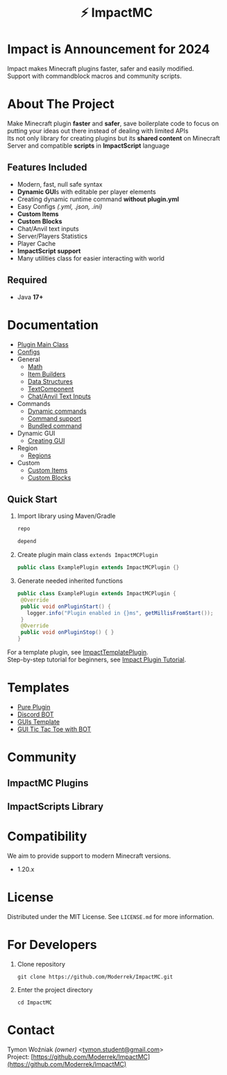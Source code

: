 <div align="center">
    <h1>⚡ ImpactMC </h1>
</div>

# Impact is Announcement for 2024
Impact makes Minecraft plugins faster, safer and easily modified.  
Support with commandblock macros and community scripts.

# About The Project
Make Minecraft plugin **faster** and **safer**, save boilerplate code to focus on putting your ideas out there instead of dealing with limited APIs  
Its not only library for creating plugins but its **shared content** on Minecraft Server and compatible **scripts** in **ImpactScript** language 
## Features Included
 * Modern, fast, null safe syntax
 * **Dynamic GUI**s with editable per player elements
 * Creating dynamic runtime command **without plugin.yml**
 * Easy Configs _(.yml, .json, .ini)_
 * **Custom Items**
 * **Custom Blocks**
 * Chat/Anvil text inputs
 * Server/Players Statistics
 * Player Cache
 * **ImpactScript support**
 * Many utilities class for easier interacting with world
## Required
 * Java **17+**
# Documentation
* [Plugin Main Class]()
* [Configs]()
* General
    * [Math]()
    * [Item Builders]()
    * [Data Structures]()
    * [TextComponent]()
    * [Chat/Anvil Text Inputs]()
* Commands
  * [Dynamic commands]()
  * [Command support]()
  * [Bundled command]()
* Dynamic GUI
    * [Creating GUI]()
* Region
  * [Regions]()
* Custom
  * [Custom Items]()
  * [Custom Blocks]()
## Quick Start
 1. Import library using Maven/Gradle
    ```xml
    repo
    ```
    ```xml
    depend
    ```
 2. Create plugin main class ``extends ImpactMCPlugin``
    ```java
    public class ExamplePlugin extends ImpactMCPlugin {}
    ```
 3. Generate needed inherited functions
    ```java
    public class ExamplePlugin extends ImpactMCPlugin {
     @Override
     public void onPluginStart() {
       logger.info("Plugin enabled in {}ms", getMillisFromStart());
     }
     @Override
     public void onPluginStop() { }
    }
    ```
For a template plugin, see [ImpactTemplatePlugin]().  
Step-by-step tutorial for beginners, see [Impact Plugin Tutorial]().
# Templates
 * [Pure Plugin]()
 * [Discord BOT]()
 * [GUIs Template]()
 * [GUI Tic Tac Toe with BOT]()
# Community
## ImpactMC Plugins
## ImpactScripts Library
# Compatibility
We aim to provide support to modern Minecraft versions.
* 1.20.x
# License
Distributed under the MIT License. See ``LICENSE.md`` for more information.
# For Developers
1. Clone repository
    ```shell
    git clone https://github.com/Moderrek/ImpactMC.git
    ```
2. Enter the project directory
    ```shell
    cd ImpactMC
    ```
# Contact
Tymon Woźniak *(owner)* <[tymon.student@gmail.com](mailto:tymon.student@gmail.com)>  
Project: [https://github.com/Moderrek/ImpactMC](https://github.com/Moderrek/ImpactMC)